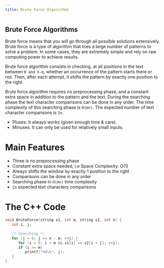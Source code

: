 ```yaml
---
title: Brute Force Algorithms
---
```

## Brute Force Algorithms

<!--This is a stub. <a href='https://github.com/freecodecamp/guides/tree/master/src/pages/algorithms/brute-force-algorithms/index.md' target='_blank' rel='nofollow'>Help our community expand it</a>.-->

<!--<a href='https://github.com/freecodecamp/guides/blob/master/README.md' target='_blank' rel='nofollow'>This quick style guide will help ensure your pull request gets accepted</a>.-->

<!-- The article goes here, in GitHub-flavored Markdown. Feel free to add YouTube videos, images, and CodePen/JSBin embeds  -->

Brute force means that you will go through all possible solutions extensively. Brute force is a type of algorithm that tries a large number of patterns to solve a problem. In some cases, they are extremely simple and rely on raw computing power to achieve results.

Brute force algorithm consists in checking, at all positions in the text between `0 and n-m`, whether an occurrence of the pattern starts there or not. Then, after each attempt, it shifts the pattern by exactly one position to the right.

Brute force algorithm requires no preprocessing phase, and a constant extra space in addition to the pattern and the text. During the searching phase the text character comparisons can be done in any order. The time complexity of this searching phase is `O(mn)`. The expected number of text character comparisons is `2n`.

* Pluses:  It always works (given enough time & care).
* Minuses: It can only be used for relatively small inputs.

# Main Features
* Three is no preprocessing phase
* Constant extra space needed, i.e Space Complexity: O(1)
* Always shifts the window by exactly 1 position to the right
* Comparisons can be done in any order
* Searching phase in `O(mn)` time complexity
* `2n` expected text characters comparisons

# The C++ Code

```c++
void BruteForce(string s1, int m, string s2, int n) {
   int i, j;
   
   /* Searching */
   for (j = 0; j <= n - m; ++j) {
      for (i = 0; i < m && s1[i] == s2[i + j]; ++i);
      if (i >= m)
         printf("%d\n", j);
   }
}
   
```


<!--#### More Information: -->
<!-- Please add any articles you think might be helpful to read before writing the article -->


